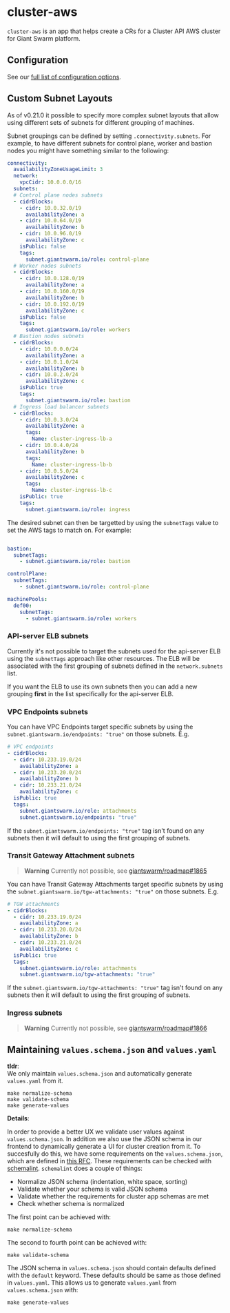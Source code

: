 # cluster-aws

`cluster-aws` is an app that helps create a CRs for a Cluster API AWS cluster for Giant Swarm platform.

## Configuration

See our [full list of configuration options](helm/cluster-aws/README.md).

## Custom Subnet Layouts

As of v0.21.0 it possible to specify more complex subnet layouts that allow using different sets of subnets for different grouping of machines.

Subnet groupings can be defined by setting `.connectivity.subnets`. For example, to have different subnets for control plane, worker and bastion nodes you might have something similar to the following:

```yaml
connectivity:
  availabilityZoneUsageLimit: 3
  network:
    vpcCidr: 10.0.0.0/16
  subnets:
  # Control plane nodes subnets
  - cidrBlocks:
    - cidr: 10.0.32.0/19
      availabilityZone: a
    - cidr: 10.0.64.0/19
      availabilityZone: b
    - cidr: 10.0.96.0/19
      availabilityZone: c
    isPublic: false
    tags:
      subnet.giantswarm.io/role: control-plane
  # Worker nodes subnets
  - cidrBlocks:
    - cidr: 10.0.128.0/19
      availabilityZone: a
    - cidr: 10.0.160.0/19
      availabilityZone: b
    - cidr: 10.0.192.0/19
      availabilityZone: c
    isPublic: false
    tags:
      subnet.giantswarm.io/role: workers
  # Bastion nodes subnets
  - cidrBlocks:
    - cidr: 10.0.0.0/24
      availabilityZone: a
    - cidr: 10.0.1.0/24
      availabilityZone: b
    - cidr: 10.0.2.0/24
      availabilityZone: c
    isPublic: true
    tags:
      subnet.giantswarm.io/role: bastion
  # Ingress load balancer subnets
  - cidrBlocks:
    - cidr: 10.0.3.0/24
      availabilityZone: a
      tags:
        Name: cluster-ingress-lb-a
    - cidr: 10.0.4.0/24
      availabilityZone: b
      tags:
        Name: cluster-ingress-lb-b
    - cidr: 10.0.5.0/24
      availabilityZone: c
      tags:
        Name: cluster-ingress-lb-c
    isPublic: true
    tags:
      subnet.giantswarm.io/role: ingress
```

The desired subnet can then be targetted by using the `subnetTags` value to set the AWS tags to match on. For example:

```yaml

bastion:
  subnetTags:
    - subnet.giantswarm.io/role: bastion

controlPlane:
  subnetTags:
    - subnet.giantswarm.io/role: control-plane

machinePools:
  def00:
    subnetTags:
      - subnet.giantswarm.io/role: workers
```

### API-server ELB subnets

Currently it's not possible to target the subnets used for the api-server ELB using the `subnetTags` approach like other resources. The ELB will be associated with the first grouping of subnets defined in the `network.subnets` list.

If you want the ELB to use its own subnets then you can add a new grouping **first** in the list specifically for the api-server ELB.

### VPC Endpoints subnets

You can have VPC Endpoints target specific subnets by using the `subnet.giantswarm.io/endpoints: "true"` on those subnets. E.g.

```yaml
# VPC endpoints
- cidrBlocks:
  - cidr: 10.233.19.0/24
    availabilityZone: a
  - cidr: 10.233.20.0/24
    availabilityZone: b
  - cidr: 10.233.21.0/24
    availabilityZone: c
  isPublic: true
  tags:
    subnet.giantswarm.io/role: attachments
    subnet.giantswarm.io/endpoints: "true"
```

If the `subnet.giantswarm.io/endpoints: "true"` tag isn't found on any subnets then it will default to using the first grouping of subnets.

### Transit Gateway Attachment subnets

> **Warning**
> Currently not possible, see [giantswarm/roadmap#1865](https://github.com/giantswarm/roadmap/issues/1865)

You can have Transit Gateway Attachments target specific subnets by using the `subnet.giantswarm.io/tgw-attachments: "true"` on those subnets. E.g.

```yaml
# TGW attachments
- cidrBlocks:
  - cidr: 10.233.19.0/24
    availabilityZone: a
  - cidr: 10.233.20.0/24
    availabilityZone: b
  - cidr: 10.233.21.0/24
    availabilityZone: c
  isPublic: true
  tags:
    subnet.giantswarm.io/role: attachments
    subnet.giantswarm.io/tgw-attachments: "true"
```

If the `subnet.giantswarm.io/tgw-attachments: "true"` tag isn't found on any subnets then it will default to using the first grouping of subnets.

### Ingress subnets

> **Warning**
> Currently not possible, see [giantswarm/roadmap#1866](https://github.com/giantswarm/roadmap/issues/1866)

## Maintaining `values.schema.json` and `values.yaml`

**tldr**:  
We only maintain `values.schema.json` and automatically generate `values.yaml` from it.
```
make normalize-schema
make validate-schema
make generate-values
```

**Details**:

In order to provide a better UX we validate user values against `values.schema.json`.
In addition we also use the JSON schema in our frontend to dynamically generate a UI for cluster creation from it.
To succesfully do this, we have some requirements on the `values.schema.json`, which are defined in [this RFC](https://github.com/giantswarm/rfc/pull/55).
These requirements can be checked with [schemalint](https://github.com/giantswarm/schemalint).
`schemalint` does a couple of things:

- Normalize JSON schema (indentation, white space, sorting)  
- Validate whether your schema is valid JSON schema
- Validate whether the requirements for cluster app schemas are met
- Check whether schema is normalized

The first point can be achieved with:
```
make normalize-schema
```
The second to fourth point can be achieved with:
```
make validate-schema
```

The JSON schema in `values.schema.json` should contain defaults defined with the `default` keyword.
These defaults should be same as those defined in `values.yaml`. 
This allows us to generate `values.yaml` from `values.schema.json` with:

```
make generate-values
```
